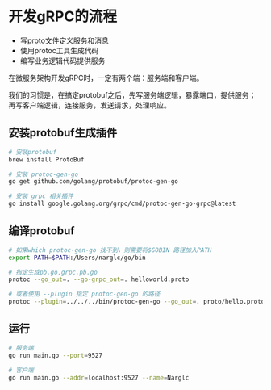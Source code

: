 # 开发gRPC的流程

- 写proto文件定义服务和消息
- 使用protoc工具生成代码
- 编写业务逻辑代码提供服务

在微服务架构开发gRPC时，一定有两个端：服务端和客户端。

我们的习惯是，在搞定protobuf之后，先写服务端逻辑，暴露端口，提供服务；再写客户端逻辑，连接服务，发送请求，处理响应。


## 安装protobuf生成插件

```bash
# 安装protobuf
brew install ProtoBuf

# 安装 protoc-gen-go
go get github.com/golang/protobuf/protoc-gen-go

# 安装 grpc 相关插件
go install google.golang.org/grpc/cmd/protoc-gen-go-grpc@latest
```

## 编译protobuf

```bash
# 如果which protoc-gen-go 找不到，则需要将$GOBIN 路径加入PATH
export PATH=$PATH:/Users/narglc/go/bin

# 指定生成pb.go,grpc.pb.go
protoc --go_out=. --go-grpc_out=. helloworld.proto

# 或者使用 --plugin 指定 protoc-gen-go 的路径
protoc --plugin=../../../bin/protoc-gen-go --go_out=. proto/hello.proto
```

## 运行

```bash
# 服务端
go run main.go --port=9527

# 客户端
go run main.go --addr=localhost:9527 --name=Narglc
```